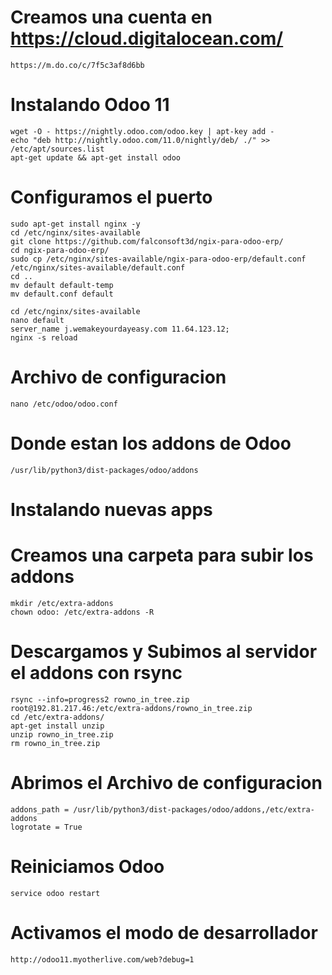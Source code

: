 # Creamos una cuenta en https://cloud.digitalocean.com/

```linux
https://m.do.co/c/7f5c3af8d6bb
```

# Instalando Odoo 11

```linux
wget -O - https://nightly.odoo.com/odoo.key | apt-key add -
echo "deb http://nightly.odoo.com/11.0/nightly/deb/ ./" >> /etc/apt/sources.list
apt-get update && apt-get install odoo
```

# Configuramos el puerto
```linux
sudo apt-get install nginx -y
cd /etc/nginx/sites-available
git clone https://github.com/falconsoft3d/ngix-para-odoo-erp/
cd ngix-para-odoo-erp/
sudo cp /etc/nginx/sites-available/ngix-para-odoo-erp/default.conf /etc/nginx/sites-available/default.conf
cd ..
mv default default-temp
mv default.conf default

cd /etc/nginx/sites-available
nano default
server_name j.wemakeyourdayeasy.com 11.64.123.12;
nginx -s reload
```

# Archivo de configuracion
```linux
nano /etc/odoo/odoo.conf
```
# Donde estan los addons de Odoo
```linux
/usr/lib/python3/dist-packages/odoo/addons
```
# Instalando nuevas apps

# Creamos una carpeta para subir los addons
```linux
mkdir /etc/extra-addons
chown odoo: /etc/extra-addons -R
```
# Descargamos y Subimos al servidor el addons con rsync
```linux
rsync --info=progress2 rowno_in_tree.zip  root@192.81.217.46:/etc/extra-addons/rowno_in_tree.zip
cd /etc/extra-addons/
apt-get install unzip
unzip rowno_in_tree.zip
rm rowno_in_tree.zip
```

# Abrimos el Archivo de configuracion
```linux
addons_path = /usr/lib/python3/dist-packages/odoo/addons,/etc/extra-addons
logrotate = True
```

# Reiniciamos Odoo
```linux
service odoo restart
```

# Activamos el modo de desarrollador
```linux
http://odoo11.myotherlive.com/web?debug=1
```
